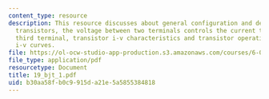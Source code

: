 ```yaml
---
content_type: resource
description: This resource discusses about general configuration and definitions of
  transistors, the voltage between two terminals controls the current through the
  third terminal, transistor i-v characteristics and transistor operation and characteristic
  i-v curves.
file: https://ol-ocw-studio-app-production.s3.amazonaws.com/courses/6-071j-introduction-to-electronics-signals-and-measurement-spring-2006/b30aa58fb0c9915da21e5a5855384818_19_bjt_1.pdf
file_type: application/pdf
resourcetype: Document
title: 19_bjt_1.pdf
uid: b30aa58f-b0c9-915d-a21e-5a5855384818
---
```

